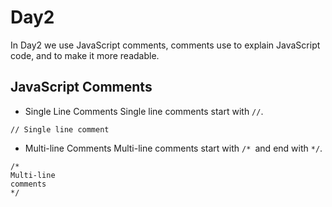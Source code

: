 # Day2
In Day2 we use JavaScript comments, comments use to explain JavaScript code, and to make it more readable.

## JavaScript Comments
* Single Line Comments
Single line comments start with ```//```.
```
// Single line comment
```
* Multi-line Comments
Multi-line comments start with ```/* ```and end with ```*/```.
```
/*
Multi-line 
comments
*/
```